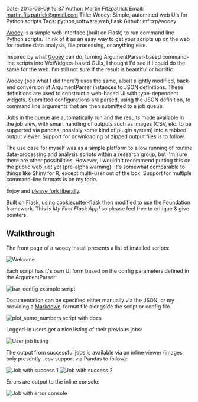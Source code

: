 Date: 2015-03-09 16:37
Author: Martin Fitzpatrick
Email: martin.fitzpatrick@gmail.com
Title: Wooey: Simple, automated web UIs for Python scripts
Tags: python,software,web,flask
Github: mfitzp/wooey

[Wooey](https://github.com/mfitzp/wooey) is a simple web interface (built on Flask) to run command line Python scripts. Think of it as an easy way to get
your scripts up on the web for routine data analysis, file processing, or anything else.

Inspired by what [Gooey](https://github.com/chriskiehl/Gooey) can do, turning ArgumentParser-based command-line scripts into WxWidgets-based GUIs, I thought I'd see if I could do the same for the web. I'm still not sure if the result is beautiful or horrific.

Wooey (see what I did there?) uses the same, albeit slightly modified, back-end conversion of ArgumentParser instances to JSON definitions. These definitions are used to construct a web-based UI with type-dependent widgets. Submitted configurations are parsed, using the JSON definition, to command line arguments that are then submitted to a job queue.

Jobs in the queue are automatically run and the results made available in the job view, with smart handling of outputs such as images (CSV, etc. to be supported via pandas, possibly some kind of plugin system) into a tabbed output viewer. Support for downloading of zipped output files is to follow.

The use case for myself was as a simple platform to allow running of routine data-processing and analysis scripts within a research group, but I'm sure there are other possibilities. However, I wouldn't recommend putting this on the public web just yet (pre-alpha warning). It's somewhat comparable to things like Shiny for R, except multi-user out of the box. Support for multiple command-line formats is on my todo.

Enjoy and [please fork liberally](https://github.com/mfitzp/wooey).

Built on Flask, using cookiecutter-flask then modified to use the Foundation framework. This is *My First Flask App!*
so please feel free to critique & give pointers.


## Walkthrough

The front page of a wooey install presents a list of installed scripts:

![Welcome](/images/software/wooey/welcome_to_wooey.png)

Each script has it's own UI form based on the config parameters defined in the ArgumentParser:

![bar_config example script](/images/software/wooey/bar_config.png)

Documentation can be specified either manually via the JSON, or my providing a
[Markdown](http://en.wikipedia.org/wiki/Markdown)-format file alongside the script or config file.

![plot_some_numbers script with docs](/images/software/wooey/plot_some_numbers_with_documentation.png)

Logged-in users get a nice listing of their previous jobs:

![User job listing](/images/software/wooey/user_job_list.png)

The output from successful jobs is available via an inline viewer (images only presently, .csv support via Pandas to follow):

![Job with success 1](/images/software/wooey/job_success_1.png)
![Job with success 2](/images/software/wooey/job_success_2.png)

Errors are output to the inline console:

![Job with error console](/images/software/wooey/job_with_error.png)

